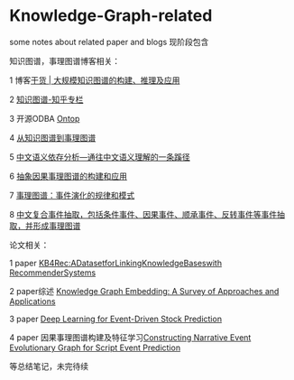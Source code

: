 # Knowledge-Graph-related
some notes about related paper and blogs
现阶段包含

知识图谱，事理图谱博客相关：

1 博客[干货 | 大规模知识图谱的构建、推理及应用](https://mp.weixin.qq.com/s?__biz=MjM5MDI3MjA5MQ==&mid=2697266451&idx=1&sn=264e01bf70c410ee5cee9b3d95a08a15&chksm=8376fa27b401733198c913c9a2be6a6622394a58864d698bc57ec2f6ee7666693249a626c8e7&mpshare=1&scene=1&srcid=0908z0TSm95FglZsov6hEDxl&pass_ticket=j/zl3CHiE8bVLjqJOcjnBzLIIAkAdaYF9Utu+WqG+x8=#rd)

2 [知识图谱-知乎专栏](https://zhuanlan.zhihu.com/p/31864048)

3 开源ODBA [Ontop](http://ontop.inf.unibz.it/)

4 [从知识图谱到事理图谱](https://blog.csdn.net/tgqdt3ggamdkhaslzv/article/details/78557548)

5 [中文语义依存分析—通往中文语义理解的一条蹊径](https://mp.weixin.qq.com/s/bvm6sISUsUEhOpTOV-NxSg)

6 [抽象因果事理图谱的构建和应用](https://mp.weixin.qq.com/s?__biz=MzIxMjAzNDY5Mg==&mid=2650791483&idx=1&sn=e3238c78669cf136ab05b546816e50d5&chksm=8f474bd0b830c2c6423a0ec28c645152587f5b96ffae3348a84acb62fd7979f1d81c3474be68#rd)

7 [事理图谱：事件演化的规律和模式](https://mp.weixin.qq.com/s/PdnAvAh2zvXOaYGfHQGzdg)

8 [中文复合事件抽取，包括条件事件、因果事件、顺承事件、反转事件等事件抽取，并形成事理图谱](https://java.ctolib.com/liuhuanyong-ComplexEventExtraction.html)

论文相关：

1 paper [KB4Rec:ADatasetforLinkingKnowledgeBaseswith RecommenderSystems](http://cn.arxiv.org/pdf/1807.11141)

2 paper综述 [Knowledge Graph Embedding: A Survey of Approaches and Applications](http://xueshu.baidu.com/s?wd=paperuri:(369eb9c0c19f909f8781ebaebb42973c)&filter=sc_long_sign&sc_ks_para=q%3DKnowledge+Graph+Embedding%3A+A+Survey+of+Approaches+and+Applications&tn=SE_baiduxueshu_c1gjeupa&ie=utf-8&sc_us=8759079436462672480)

3 paper [Deep Learning for Event-Driven Stock Prediction](http://www.smallake.kr/wp-content/uploads/2017/04/329.pdf)

4 paper 因果事理图谱构建及特征学习[Constructing Narrative Event Evolutionary Graph for Script Event Prediction](https://arxiv.org/pdf/1805.05081.pdf)

等总结笔记，未完待续
